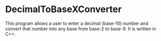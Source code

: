 # DecimalToBaseXConverter
This program allows a user to enter a decimal (base-10) number and convert that number into any base from base-2 to base-9. It is written in C++.
